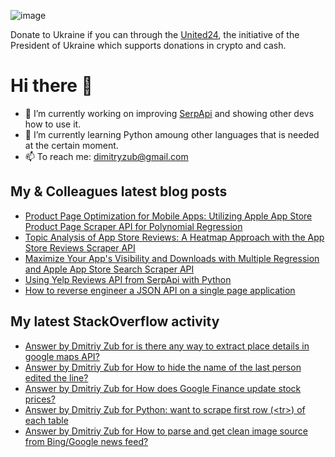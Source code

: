 ![image](https://user-images.githubusercontent.com/78694043/173765763-2ac383da-2612-45c3-b7fc-819728ab8c0d.png)

Donate to Ukraine if you can through the [United24](https://u24.gov.ua/), the initiative of the President of Ukraine which supports donations in crypto and cash.

# Hi there 👋

- 🔭 I’m currently working on improving [SerpApi](https://github.com/serpapi) and showing other devs how to use it.
- 🌱 I’m currently learning Python amoung other languages that is needed at the certain moment.
- 📫 To reach me: dimitryzub@gmail.com


## My & Сolleagues latest blog posts
<!-- BLOG-POST-LIST:START -->
- [Product Page Optimization for Mobile Apps: Utilizing Apple App Store Product Page Scraper API for Polynomial Regression](https://serpapi.com/blog/product-page-optimization-for-mobile-apps-utilizing-apple-app-store-product-page-scraper-api-for-polynomial-regression/)
- [Topic Analysis of App Store Reviews: A Heatmap Approach with the App Store Reviews Scraper API](https://serpapi.com/blog/topic-analysis-of-app-store-reviews-a-heatmap-approach-with-the-app-store-reviews-scraper-api/)
- [Maximize Your App&#39;s Visibility and Downloads with Multiple Regression and Apple App Store Search Scraper API](https://serpapi.com/blog/maximize-your-apps-visibility-and-downloads-with-multiple-regression-and-apple-app-store-search-scraper-api/)
- [Using Yelp Reviews API from SerpApi with Python](https://serpapi.com/blog/using-yelp-reviews-api-from-serpapi-with-python/)
- [How to reverse engineer a JSON API on a single page application](https://serpapi.com/blog/how-to-reverse-engineer-a-json-api-spa/)
<!-- BLOG-POST-LIST:END -->

## My latest StackOverflow activity
<!-- STACKOVERFLOW:START -->
- [Answer by Dmitriy Zub for is there any way to extract place details in google maps API?](https://stackoverflow.com/questions/74600323/is-there-any-way-to-extract-place-details-in-google-maps-api/74713933#74713933)
- [Answer by Dmitriy Zub for How to hide the name of the last person edited the line?](https://stackoverflow.com/questions/74258777/how-to-hide-the-name-of-the-last-person-edited-the-line/74261357#74261357)
- [Answer by Dmitriy Zub for How does Google Finance update stock prices?](https://stackoverflow.com/questions/16485511/how-does-google-finance-update-stock-prices/74042072#74042072)
- [Answer by Dmitriy Zub for Python: want to scrape first row &lpar;&lt;tr&gt;&rpar; of each table](https://stackoverflow.com/questions/74040999/python-want-to-scrape-first-row-tr-of-each-table/74041552#74041552)
- [Answer by Dmitriy Zub for How to parse and get clean image source from Bing/Google news feed?](https://stackoverflow.com/questions/57373536/how-to-parse-and-get-clean-image-source-from-bing-google-news-feed/74040648#74040648)
<!-- STACKOVERFLOW:END -->
